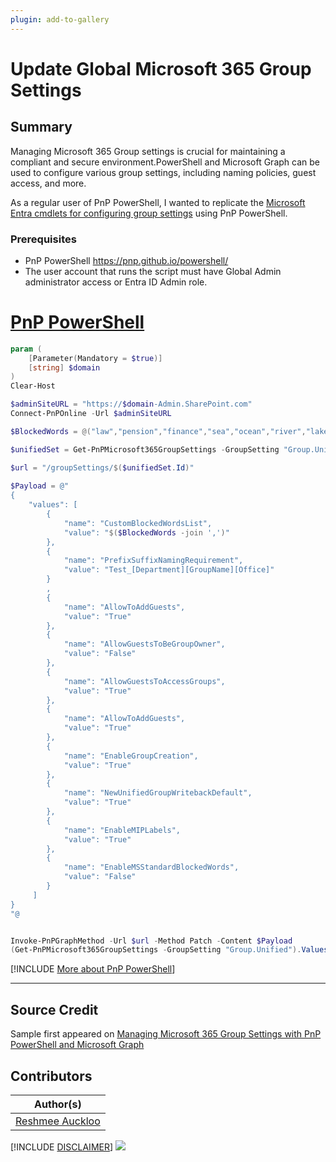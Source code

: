 ```yaml
---
plugin: add-to-gallery
---
```


# Update Global Microsoft 365 Group Settings

## Summary

Managing Microsoft 365 Group settings is crucial for maintaining a compliant and secure environment.PowerShell and Microsoft Graph can be used to configure various group settings, including naming policies, guest access, and more.

As a regular user of PnP PowerShell, I wanted to replicate the [Microsoft Entra cmdlets for configuring group settings](https://learn.microsoft.com/en-us/entra/identity/users/groups-settings-cmdlets?wt.mc_id=MVP_308367) using PnP PowerShell.

### Prerequisites

- PnP PowerShell https://pnp.github.io/powershell/
- The user account that runs the script must have Global Admin administrator access or Entra ID Admin role.

# [PnP PowerShell](#tab/pnpps)

```powershell
param (
    [Parameter(Mandatory = $true)]
    [string] $domain
)
Clear-Host

$adminSiteURL = "https://$domain-Admin.SharePoint.com"
Connect-PnPOnline -Url $adminSiteURL

$BlockedWords = @("law","pension","finance","sea","ocean","river","lake","stream","creek","pond","pool","reservoir","dam","canal","ditch","drain","gutter","sewer","pipe","tube","hose","conduit","channel","aqua")

$unifiedSet = Get-PnPMicrosoft365GroupSettings -GroupSetting "Group.Unified"

$url = "/groupSettings/$($unifiedSet.Id)"
  
$Payload = @"
{
    "values": [
        {
            "name": "CustomBlockedWordsList",
            "value": "$($BlockedWords -join ',')"
        },
        {
            "name": "PrefixSuffixNamingRequirement",
            "value": "Test_[Department][GroupName][Office]"
        }
        ,
        {
            "name": "AllowToAddGuests",
            "value": "True"
        },
        {
            "name": "AllowGuestsToBeGroupOwner",
            "value": "False"
        },
        {
            "name": "AllowGuestsToAccessGroups",
            "value": "True"
        },
        {
            "name": "AllowToAddGuests",
            "value": "True"
        },
        {
            "name": "EnableGroupCreation",
            "value": "True"
        },
        {
            "name": "NewUnifiedGroupWritebackDefault",
            "value": "True"
        },
        {
            "name": "EnableMIPLabels",
            "value": "True"
        },
        {
            "name": "EnableMSStandardBlockedWords",
            "value": "False"
        }
     ]
}
"@


Invoke-PnPGraphMethod -Url $url -Method Patch -Content $Payload
(Get-PnPMicrosoft365GroupSettings -GroupSetting "Group.Unified").Values 
```

[!INCLUDE [More about PnP PowerShell](../../docfx/includes/MORE-PNPPS.md)]

***

## Source Credit

Sample first appeared on [Managing Microsoft 365 Group Settings with PnP PowerShell and Microsoft Graph](https://reshmeeauckloo.com/posts/powershell-m365-groupsetting-graph/)

## Contributors

| Author(s) |
|-----------|
| [Reshmee Auckloo](https://github.com/reshmee011) |

[!INCLUDE [DISCLAIMER](../../docfx/includes/DISCLAIMER.md)]
<img src="https://m365-visitor-stats.azurewebsites.net/script-samples/scripts/aad-update-m365-global-unified-settings" aria-hidden="true" />
